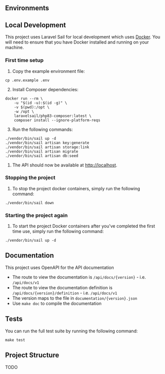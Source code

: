 ## Environments

## Local Development

This project uses Laravel Sail for local development which uses [Docker](https://www.docker.com/get-started). You will
need to ensure that you have Docker installed and running on your machine.

### First time setup

1. Copy the example environment file:
```shell
cp .env.example .env
```

2. Install Composer dependencies:
```shell
docker run --rm \
    -u "$(id -u):$(id -g)" \
    -v $(pwd):/opt \
    -w /opt \
    laravelsail/php83-composer:latest \
    composer install --ignore-platform-reqs
```

3. Run the following commands:
```shell
./vendor/bin/sail up -d
./vendor/bin/sail artisan key:generate
./vendor/bin/sail artisan storage:link
./vendor/bin/sail artisan migrate
./vendor/bin/sail artisan db:seed
```

1. The API should now be available at [http://localhost](http://localhost).

### Stopping the project

1. To stop the project docker containers, simply run the following command:
```shell
./vendor/bin/sail down
```

### Starting the project again

1. To start the project Docker containers after you've completed the first time use, simply run the following command:
```shell
./vendor/bin/sail up -d
```

## Documentation

This project uses OpenAPI for the API documentation

- The route to view the documentation is `/api/docs/{version}` - i.e. `/api/docs/v1`
- The route to view the documentation definition is `/api/docs/{version}/definition` - i.e. `/api/docs/v1`
- The version maps to the file in `documentation/{version}.json`
- Use `make doc` to compile the documentation

## Tests

You can run the full test suite by running the following command:

```shell
make test
```

## Project Structure
TODO
